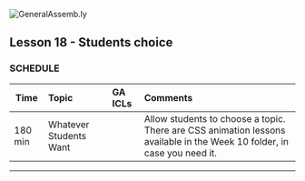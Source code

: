 ![GeneralAssemb.ly](../../img/icons/instr_agenda.png)


## Lesson 18 - Students choice



### SCHEDULE


| Time        | Topic| GA ICLs| Comments |
| ------------- |:-------------|:-------------------|:----------------|
| 180 min | Whatever Students Want | |Allow students to choose a topic. There are CSS animation lessons available in the Week 10 folder, in case you need it. |



---

